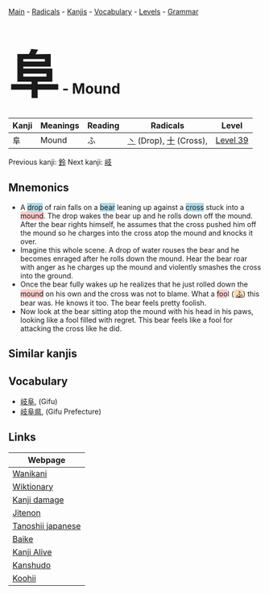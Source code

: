 <style> bigfont {font-size: 100px}</style>
[Main](../README.md) -
[Radicals](../radicals.md) -
[Kanjis](../kanjis.md) -
[Vocabulary](../vocabulary.md) -
[Levels](../levels.md) -
[Grammar](../grammar.md)
# <bigfont> 阜</bigfont> - Mound 

| Kanji | Meanings | Reading | Radicals | Level |
| --- | --- | --- | --- | --- |
| 阜 | Mound | ふ | [丶](../radicals/丶.md) (Drop), [十](../radicals/十.md) (Cross),  | [Level 39](../levels/wk_level39.md) |

Previous kanji: [鈴](鈴.md) Next kanji: [岐](岐.md) 

## Mnemonics
 * A <span style="background-color:#ADD8E6"> drop</span> of rain falls on a <span style="background-color:#ADD8E6"> bear</span> leaning up against a <span style="background-color:#ADD8E6"> cross</span> stuck into a <span style="background-color:#ffcccb"> mound</span>. The drop wakes the bear up and he rolls down off the mound. After the bear rights himself, he assumes that the cross pushed him off the mound so he charges into the cross atop the mound and knocks it over.
* Imagine this whole scene. A drop of water rouses the bear and he becomes enraged after he rolls down the mound. Hear the bear roar with anger as he charges up the mound and violently smashes the cross into the ground.
* Once the bear fully wakes up he realizes that he just rolled down the <span style="background-color:#ffcccb"> mound</span> on his own and the cross was not to blame. What a <span style="background-color:#ffcccb"> foo</span>l (<span style="background-color:#fed8b1"> [ふ](https://jisho.org/search/ふ)</span>) this bear was. He knows it too. The bear feels pretty foolish.
* Now look at the bear sitting atop the mound with his head in his paws, looking like a fool filled with regret. This bear feels like a fool for attacking the cross like he did.


## Similar kanjis
 


## Vocabulary
 * [岐阜](../vocabulary/阜.md), (Gifu)
* [岐阜県](../vocabulary/阜.md), (Gifu Prefecture)



## Links 

| Webpage |
| --- |
| [Wanikani          ](https://www.wanikani.com/kanji/阜) |
| [Wiktionary        ](https://en.wiktionary.org/wiki/阜) |
| [Kanji damage      ](http://www.kanjidamage.com/kanji/search?utf8=✓&q=阜) |
| [Jitenon           ](https://jitenon.com/kanji/阜) |
| [Tanoshii japanese ](https://www.tanoshiijapanese.com/dictionary/kanji.cfm?k=阜) |
| [Baike             ](https://baike.baidu.com/item/阜) |
| [Kanji Alive       ](https://app.kanjialive.com/阜) |
| [Kanshudo          ](https://www.kanshudo.com/searchmn?q=阜) |
| [Koohii            ](https://kanji.koohii.com/study/kanji/阜) |
